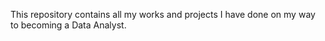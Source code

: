 This repository contains all my works and projects I have done on my way to becoming a Data Analyst.
